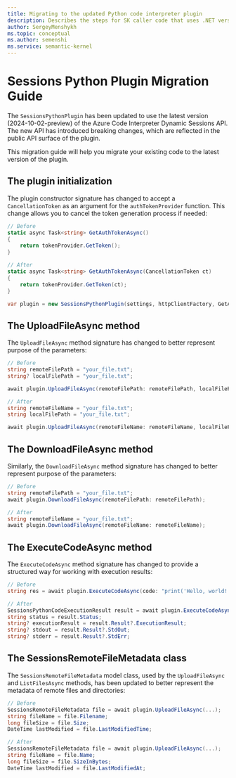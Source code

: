 ```yaml
---
title: Migrating to the updated Python code interpreter plugin
description: Describes the steps for SK caller code that uses .NET version of `SessionsPythonPlugin` to migrate to the latest version of the plugin.
author: SergeyMenshykh
ms.topic: conceptual
ms.author: semenshi
ms.service: semantic-kernel
---
```


# Sessions Python Plugin Migration Guide

The `SessionsPythonPlugin` has been updated to use the latest version (2024-10-02-preview) of the Azure Code Interpreter Dynamic Sessions API. The new API has introduced breaking changes, which are reflected in the public API surface of the plugin.

This migration guide will help you migrate your existing code to the latest version of the plugin.

## The plugin initialization

The plugin constructor signature has changed to accept a `CancellationToken` as an argument for the `authTokenProvider` function. This change allows you to cancel the token generation process if needed:

```csharp
// Before
static async Task<string> GetAuthTokenAsync()
{
    return tokenProvider.GetToken();
}

// After
static async Task<string> GetAuthTokenAsync(CancellationToken ct)
{
    return tokenProvider.GetToken(ct);
}

var plugin = new SessionsPythonPlugin(settings, httpClientFactory, GetAuthTokenAsync);
```

## The UploadFileAsync method

The `UploadFileAsync` method signature has changed to better represent purpose of the parameters:

```csharp
// Before
string remoteFilePath = "your_file.txt";
string? localFilePath = "your_file.txt";

await plugin.UploadFileAsync(remoteFilePath: remoteFilePath, localFilePath: localFilePath);

// After
string remoteFileName = "your_file.txt";
string localFilePath = "your_file.txt";

await plugin.UploadFileAsync(remoteFileName: remoteFileName, localFilePath: localFilePath);
```

## The DownloadFileAsync method

Similarly, the `DownloadFileAsync` method signature has changed to better represent purpose of the parameters:

```csharp
// Before
string remoteFilePath = "your_file.txt";
await plugin.DownloadFileAsync(remoteFilePath: remoteFilePath);

// After
string remoteFileName = "your_file.txt";
await plugin.DownloadFileAsync(remoteFileName: remoteFileName);
```

## The ExecuteCodeAsync method

The `ExecuteCodeAsync` method signature has changed to provide a structured way for working with execution results:

```csharp
// Before
string res = await plugin.ExecuteCodeAsync(code: "print('Hello, world!')");

// After
SessionsPythonCodeExecutionResult result = await plugin.ExecuteCodeAsync(code: "print('Hello, world!')");
string status = result.Status;
string? executionResult = result.Result?.ExecutionResult;
string? stdout = result.Result?.StdOut;
string? stderr = result.Result?.StdErr;
```

## The SessionsRemoteFileMetadata class  
   
The `SessionsRemoteFileMetadata` model class, used by the `UploadFileAsync` and `ListFilesAsync` methods, has been updated to better represent the metadata of remote files and directories:

```csharp
// Before
SessionsRemoteFileMetadata file = await plugin.UploadFileAsync(...);
string fileName = file.Filename;
long fileSize = file.Size;
DateTime lastModified = file.LastModifiedTime;

// After
SessionsRemoteFileMetadata file = await plugin.UploadFileAsync(...);
string fileName = file.Name;
long fileSize = file.SizeInBytes;
DateTime lastModified = file.LastModifiedAt;
```